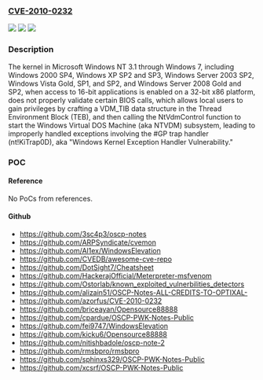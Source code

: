 ### [CVE-2010-0232](https://cve.mitre.org/cgi-bin/cvename.cgi?name=CVE-2010-0232)
![](https://img.shields.io/static/v1?label=Product&message=n%2Fa&color=blue)
![](https://img.shields.io/static/v1?label=Version&message=n%2Fa&color=blue)
![](https://img.shields.io/static/v1?label=Vulnerability&message=n%2Fa&color=brighgreen)

### Description

The kernel in Microsoft Windows NT 3.1 through Windows 7, including Windows 2000 SP4, Windows XP SP2 and SP3, Windows Server 2003 SP2, Windows Vista Gold, SP1, and SP2, and Windows Server 2008 Gold and SP2, when access to 16-bit applications is enabled on a 32-bit x86 platform, does not properly validate certain BIOS calls, which allows local users to gain privileges by crafting a VDM_TIB data structure in the Thread Environment Block (TEB), and then calling the NtVdmControl function to start the Windows Virtual DOS Machine (aka NTVDM) subsystem, leading to improperly handled exceptions involving the #GP trap handler (nt!KiTrap0D), aka "Windows Kernel Exception Handler Vulnerability."

### POC

#### Reference
No PoCs from references.

#### Github
- https://github.com/3sc4p3/oscp-notes
- https://github.com/ARPSyndicate/cvemon
- https://github.com/Al1ex/WindowsElevation
- https://github.com/CVEDB/awesome-cve-repo
- https://github.com/DotSight7/Cheatsheet
- https://github.com/HackerajOfficial/Meterpreter-msfvenom
- https://github.com/Ostorlab/known_exploited_vulnerbilities_detectors
- https://github.com/alizain51/OSCP-Notes-ALL-CREDITS-TO-OPTIXAL-
- https://github.com/azorfus/CVE-2010-0232
- https://github.com/briceayan/Opensource88888
- https://github.com/cpardue/OSCP-PWK-Notes-Public
- https://github.com/fei9747/WindowsElevation
- https://github.com/kicku6/Opensource88888
- https://github.com/nitishbadole/oscp-note-2
- https://github.com/rmsbpro/rmsbpro
- https://github.com/sphinxs329/OSCP-PWK-Notes-Public
- https://github.com/xcsrf/OSCP-PWK-Notes-Public

